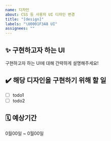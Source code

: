 ```yaml
---
name: 디자인
about: CSS 등 사용자 UI 디자인 변경
title: "[design]"
labels: "\U0001F3A8 UI"
assignees: ""
---
```


## ✨ 구현하고자 하는 UI

구현하고자 하는 UI에 대해 간략하게 설명해주세요!

## ✔️ 해당 디자인을 구현하기 위해 할 일

- [ ] todo1
- [ ] todo2

## 🗓️ 예상기간

0월00일 ~ 0월00일
